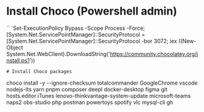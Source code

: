 # Install Choco (Powershell admin)
``
`Set-ExecutionPolicy Bypass -Scope Process -Force; [System.Net.ServicePointManager]::SecurityProtocol = [System.Net.ServicePointManager]::SecurityProtocol -bor 3072; iex ((New-Object System.Net.WebClient).DownloadString('https://community.chocolatey.org/install.ps1'))
```
# Install Choco packages
```
choco install -y --ignore-checksum totalcommander GoogleChrome vscode nodejs-lts yarn pnpm composer deepl docker-desktop figma git hosts.editor iTunes lenovo-thinkvantage-system-update microsoft-teams naps2 obs-studio php postman powertoys spotify vlc mysql-cli gh
```
